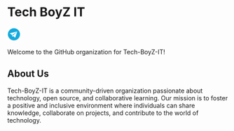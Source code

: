 # Tech BoyZ IT
   <a href="https://t.me/eventitechmilano" target="_blank"><img height="30" src="https://raw.githubusercontent.com/Tech-BoyZ-IT/.github/main/profile/.images/telegram.png?raw=true"></a>
   
Welcome to the GitHub organization for Tech-BoyZ-IT!

## About Us
Tech-BoyZ-IT is a community-driven organization passionate about technology, open source, and collaborative learning. Our mission is to foster a positive and inclusive environment where individuals can share knowledge, collaborate on projects, and contribute to the world of technology.
